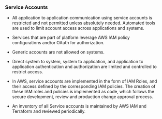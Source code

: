 ### Service Accounts

* All application to application communication using service accounts is
  restricted and not permitted unless absolutely needed. Automated tools are
  used to limit account access across applications and systems.

* Services that are part of  platform leverage AWS IAM policy
  configurations and/or OAuth for authorization.

* Generic accounts are not allowed on  systems.

* Direct system to system, system to application, and application to application
  authentication and authorization are limited and controlled to restrict
  access.

* In AWS, service accounts are implemented in the form of IAM Roles, and their
  access defined by the corresponding IAM policies. The creation of these IAM
  roles and policies is implemented as code, which follows the secure
  development, review and production change approval process.

* An inventory of all Service accounts is maintained by AWS IAM and Terraform and
  reviewed periodically.